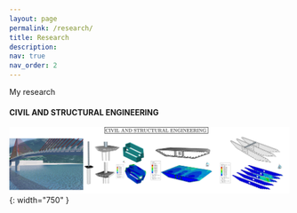 ```yaml
---
layout: page
permalink: /research/
title: Research
description:
nav: true
nav_order: 2
---
```


My research

#### CIVIL AND STRUCTURAL ENGINEERING
![CIVIL](/assets/img/CIVIL.JPG){: width="750" }
